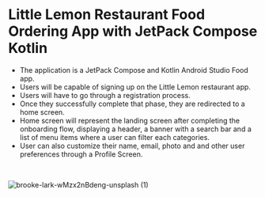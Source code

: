 <h1>Little Lemon Restaurant Food Ordering App with JetPack Compose Kotlin </h1>

<ul>
	<li>The application is a JetPack Compose and Kotlin Android Studio&nbsp;Food app.</li>
	<li>Users will be capable of signing up on the Little Lemon restaurant app.</li>
	<li>Users will have to go through a registration process.</li>
	<li>Once they successfully complete that phase, they are redirected to a home screen.</li>
	<li>Home screen will represent the landing screen after completing the onboarding flow, displaying a header, a banner with a search bar and a list of menu items where a user can filter each categories.</li>
	<li>User can also customize their name, email, photo and and other user preferences through a Profile Screen.</li>
</ul>

<p>&nbsp;</p>

![brooke-lark-wMzx2nBdeng-unsplash (1)](https://user-images.githubusercontent.com/47652748/230760180-bfb6128f-d578-4a04-81e3-624443c084ab.jpg)

